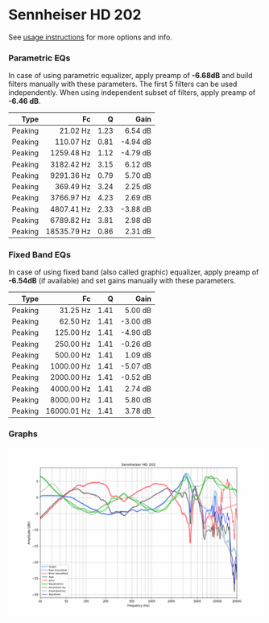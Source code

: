 # Sennheiser HD 202
See [usage instructions](https://github.com/jaakkopasanen/AutoEq#usage) for more options and info.

### Parametric EQs
In case of using parametric equalizer, apply preamp of **-6.68dB** and build filters manually
with these parameters. The first 5 filters can be used independently.
When using independent subset of filters, apply preamp of **-6.46 dB**.

| Type    | Fc          |    Q | Gain     |
|--------:|------------:|-----:|---------:|
| Peaking | 21.02 Hz    | 1.23 | 6.54 dB  |
| Peaking | 110.07 Hz   | 0.81 | -4.94 dB |
| Peaking | 1259.48 Hz  | 1.12 | -4.79 dB |
| Peaking | 3182.42 Hz  | 3.15 | 6.12 dB  |
| Peaking | 9291.36 Hz  | 0.79 | 5.70 dB  |
| Peaking | 369.49 Hz   | 3.24 | 2.25 dB  |
| Peaking | 3766.97 Hz  | 4.23 | 2.69 dB  |
| Peaking | 4807.41 Hz  | 2.33 | -3.88 dB |
| Peaking | 6789.82 Hz  | 3.81 | 2.98 dB  |
| Peaking | 18535.79 Hz | 0.86 | 2.31 dB  |

### Fixed Band EQs
In case of using fixed band (also called graphic) equalizer, apply preamp of **-6.54dB**
(if available) and set gains manually with these parameters.

| Type    | Fc          |    Q | Gain     |
|--------:|------------:|-----:|---------:|
| Peaking | 31.25 Hz    | 1.41 | 5.00 dB  |
| Peaking | 62.50 Hz    | 1.41 | -3.00 dB |
| Peaking | 125.00 Hz   | 1.41 | -4.90 dB |
| Peaking | 250.00 Hz   | 1.41 | -0.26 dB |
| Peaking | 500.00 Hz   | 1.41 | 1.09 dB  |
| Peaking | 1000.00 Hz  | 1.41 | -5.07 dB |
| Peaking | 2000.00 Hz  | 1.41 | -0.52 dB |
| Peaking | 4000.00 Hz  | 1.41 | 2.74 dB  |
| Peaking | 8000.00 Hz  | 1.41 | 5.80 dB  |
| Peaking | 16000.01 Hz | 1.41 | 3.78 dB  |

### Graphs
![](./Sennheiser%20HD%20202.png)